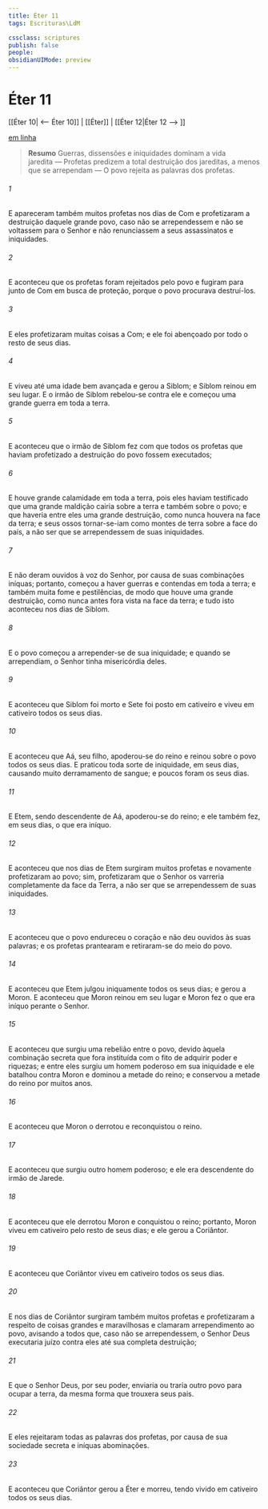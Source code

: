 ```yaml
---
title: Éter 11
tags: Escrituras\LdM

cssclass: scriptures
publish: false
people:
obsidianUIMode: preview
---
```


# Éter 11
[[Éter 10| <-- Éter 10]] | [[Éter]] | [[Éter 12|Éter 12 --> ]]

[em linha](https://churchofjesuschrist.org/study/scriptures/bofm/ether/11?lang=por)

> __Resumo__
Guerras, dissensões e iniquidades dominam a vida jaredita — Profetas predizem a total destruição dos jareditas, a menos que se arrependam — O povo rejeita as palavras dos profetas.

###### 1 
E apareceram também muitos profetas nos dias de Com e profetizaram a destruição daquele grande povo, caso não se arrependessem e não se voltassem para o Senhor e não renunciassem a seus assassinatos e iniquidades.

###### 2 
E aconteceu que os profetas foram rejeitados pelo povo e fugiram para junto de Com em busca de proteção, porque o povo procurava destruí-los.

###### 3 
E eles profetizaram muitas coisas a Com; e ele foi abençoado por todo o resto de seus dias.

###### 4 
E viveu até uma idade bem avançada e gerou a Siblom; e Siblom reinou em seu lugar. E o irmão de Siblom rebelou-se contra ele e começou uma grande guerra em toda a terra.

###### 5 
E aconteceu que o irmão de Siblom fez com que todos os profetas que haviam profetizado a destruição do povo fossem executados;

###### 6 
E houve grande calamidade em toda a terra, pois eles haviam testificado que uma grande maldição cairia sobre a terra e também sobre o povo; e que haveria entre eles uma grande destruição, como nunca houvera na face da terra; e seus ossos tornar-se-iam como montes de terra sobre a face do país, a não ser que se arrependessem de suas iniquidades.

###### 7 
E não deram ouvidos à voz do Senhor, por causa de suas combinações iníquas; portanto, começou a haver guerras e contendas em toda a terra; e também muita fome e pestilências, de modo que houve uma grande destruição, como nunca antes fora vista na face da terra; e tudo isto aconteceu nos dias de Siblom.

###### 8 
E o povo começou a arrepender-se de sua iniquidade; e quando se arrependiam, o Senhor tinha misericórdia deles.

###### 9 
E aconteceu que Siblom foi morto e Sete foi posto em cativeiro e viveu em cativeiro todos os seus dias.

###### 10 
E aconteceu que Aá, seu filho, apoderou-se do reino e reinou sobre o povo todos os seus dias. E praticou toda sorte de iniquidade, em seus dias, causando muito derramamento de sangue; e poucos foram os seus dias.

###### 11 
E Etem, sendo descendente de Aá, apoderou-se do reino; e ele também fez, em seus dias, o que era iníquo.

###### 12 
E aconteceu que nos dias de Etem surgiram muitos profetas e novamente profetizaram ao povo; sim, profetizaram que o Senhor os varreria completamente da face da Terra, a não ser que se arrependessem de suas iniquidades.

###### 13 
E aconteceu que o povo endureceu o coração e não deu ouvidos às suas palavras; e os profetas prantearam e retiraram-se do meio do povo.

###### 14 
E aconteceu que Etem julgou iniquamente todos os seus dias; e gerou a Moron. E aconteceu que Moron reinou em seu lugar e Moron fez o que era iníquo perante o Senhor.

###### 15 
E aconteceu que surgiu uma rebelião entre o povo, devido àquela combinação secreta que fora instituída com o fito de adquirir poder e riquezas; e entre eles surgiu um homem poderoso em sua iniquidade e ele batalhou contra Moron e dominou a metade do reino; e conservou a metade do reino por muitos anos.

###### 16 
E aconteceu que Moron o derrotou e reconquistou o reino.

###### 17 
E aconteceu que surgiu outro homem poderoso; e ele era descendente do irmão de Jarede.

###### 18 
E aconteceu que ele derrotou Moron e conquistou o reino; portanto, Moron viveu em cativeiro pelo resto de seus dias; e ele gerou a Coriântor.

###### 19 
E aconteceu que Coriântor viveu em cativeiro todos os seus dias.

###### 20 
E nos dias de Coriântor surgiram também muitos profetas e profetizaram a respeito de coisas grandes e maravilhosas e clamaram arrependimento ao povo, avisando a todos que, caso não se arrependessem, o Senhor Deus executaria juízo contra eles até sua completa destruição;

###### 21 
E que o Senhor Deus, por seu poder, enviaria ou traria outro povo para ocupar a terra, da mesma forma que trouxera seus pais.

###### 22 
E eles rejeitaram todas as palavras dos profetas, por causa de sua sociedade secreta e iníquas abominações.

###### 23 
E aconteceu que Coriântor gerou a Éter e morreu, tendo vivido em cativeiro todos os seus dias.

